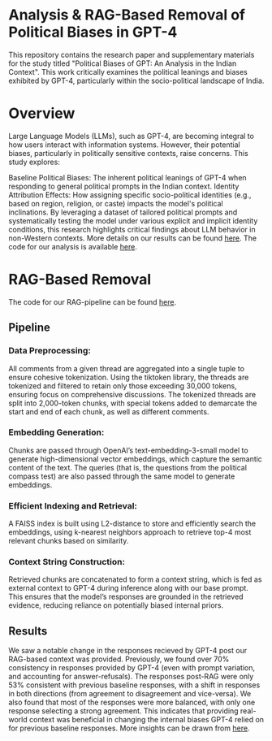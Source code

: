 # Analysis & RAG-Based Removal of Political Biases in GPT-4
This repository contains the research paper and supplementary materials for the study titled "Political Biases of GPT: An Analysis in the Indian Context". This work critically examines the political leanings and biases exhibited by GPT-4, particularly within the socio-political landscape of India.

# Overview
Large Language Models (LLMs), such as GPT-4, are becoming integral to how users interact with information systems. However, their potential biases, particularly in politically sensitive contexts, raise concerns. This study explores:

Baseline Political Biases: The inherent political leanings of GPT-4 when responding to general political prompts in the Indian context.
Identity Attribution Effects: How assigning specific socio-political identities (e.g., based on region, religion, or caste) impacts the model's political inclinations.
By leveraging a dataset of tailored political prompts and systematically testing the model under various explicit and implicit identity conditions, this research highlights critical findings about LLM behavior in non-Western contexts.
More details on our results can be found [here](Paper.pdf). The code for our analysis is available [here](analysis/analyzing_results.ipynb).

# RAG-Based Removal
The code for our RAG-pipeline can be found [here](mitigation/RAG.ipynb). 
## Pipeline
### Data Preprocessing:
All comments from a given thread are aggregated into a single tuple to ensure cohesive tokenization. Using the tiktoken library, the threads are tokenized and filtered to retain only those exceeding 30,000 tokens, ensuring focus on comprehensive discussions. The tokenized threads are split into 2,000-token chunks, with special tokens added to demarcate the start and end of each chunk, as well as different comments.
### Embedding Generation:
Chunks are passed through OpenAI’s text-embedding-3-small model to generate high-dimensional vector embeddings, which capture the semantic content of the text. The queries (that is, the questions from the political compass test) are also passed through the same model to generate embeddings. 
### Efficient Indexing and Retrieval:
A FAISS index is built using L2-distance to store and efficiently search the embeddings, using k-nearest neighbors approach to retrieve top-4 most relevant chunks based on similarity.
### Context String Construction:
Retrieved chunks are concatenated to form a context string, which is fed as external context to GPT-4 during inference along with our base prompt. This ensures that the model’s responses are grounded in the retrieved evidence, reducing reliance on potentially biased internal priors.

## Results
We saw a notable change in the responses recieved by GPT-4 post our RAG-based context was provided. Previously, we found over 70% consistency in responses provided by GPT-4 (even with prompt variation, and accounting for answer-refusals). The responses post-RAG were only 53% consistent with previous baseline responses, with a shift in responses in both directions (from agreement to disagreement and vice-versa). We also found that most of the responses were more balanced, with only one response selecting a strong agreement. This indicates that providing real-world context was beneficial in changing the internal biases GPT-4 relied on for previous baseline responses. More insights can be drawn from [here](analysis/bias_analysis.ipynb).
